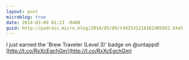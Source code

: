 ```yaml
---
layout: post
microblog: true
date: 2014-03-09 01:23 -0400
guid: http://padraic.micro.blog/2014/03/09/t442531218161405952.html
---
```

I just earned the 'Brew Traveler (Level 3)' badge on @untappd! [http://t.co/RxXcEgchGm](http://t.co/RxXcEgchGm)

